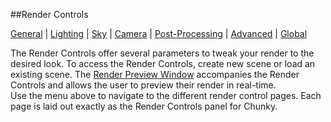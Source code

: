##Render Controls

[General][0] | [Lighting][1] | [Sky][2] | [Camera][3] | [Post-Processing][4] | [Advanced][5] | [Global][6]  

[0]:render_controls/general.html
[1]:render_controls/lighting.html
[2]:render_controls/sky.html
[3]:render_controls/camera.html
[4]:render_controls/post-processing.html
[5]:render_controls/advanced.html
[6]:render_controls/global.html

The Render Controls offer several parameters to tweak your render to the desired look.  To access the Render Controls, create new scene or load an existing scene.  The [Render Preview Window][10] accompanies the Render Controls and allows the user to preview their render in real-time.  
Use the menu above to navigate to the different render control pages.  Each page is laid out exactly as the Render Controls panel for Chunky.

[10]:render_preview.html

